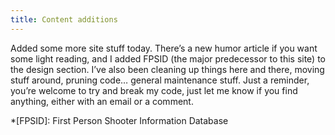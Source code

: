 ```yaml
---
title: Content additions
---
```

Added some more site stuff today. There’s a new humor article if you want some light reading, and I added FPSID (the major predecessor to this site) to the design section. I’ve also been cleaning up things here and there, moving stuff around, pruning code… general maintenance stuff. Just a reminder, you’re welcome to try and break my code, just let me know if you find anything, either with an email or a comment.

*[FPSID]: First Person Shooter Information Database